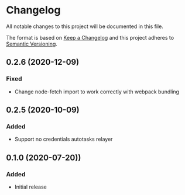 # Changelog
All notable changes to this project will be documented in this file.

The format is based on [Keep a Changelog](http://keepachangelog.com/en/1.0.0/)
and this project adheres to [Semantic Versioning](http://semver.org/spec/v2.0.0.html).

## 0.2.6 (2020-12-09)
### Fixed
 * Change node-fetch import to work correctly with webpack bundling

## 0.2.5 (2020-10-09)
### Added
 * Support no credentials autotasks relayer

## 0.1.0 (2020-07-20))
### Added
 * Initial release
